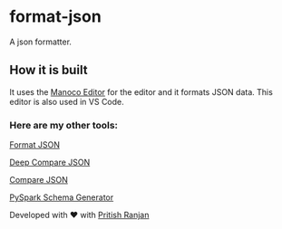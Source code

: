 # format-json
A json formatter.

## How it is built
It uses the [Manoco Editor](https://microsoft.github.io/monaco-editor/) for the editor and it formats JSON data.
This editor is also used in VS Code.

### Here are my other tools:

<a href="https://preetranjan.github.io/format-json/" target="_blank">Format JSON</a>

<a href="https://preetranjan.github.io/deep-compare-json/" target="_blank">Deep Compare JSON</a>

<a href="https://preetranjan.github.io/compare-json/" target="_blank">Compare JSON</a>

<a href="https://preetranjan.github.io/pyspark-schema-generator/" target="_blank">PySpark Schema Generator</a>

Developed with ♥ with [Pritish Ranjan](https://www.pritishranjan.com)

